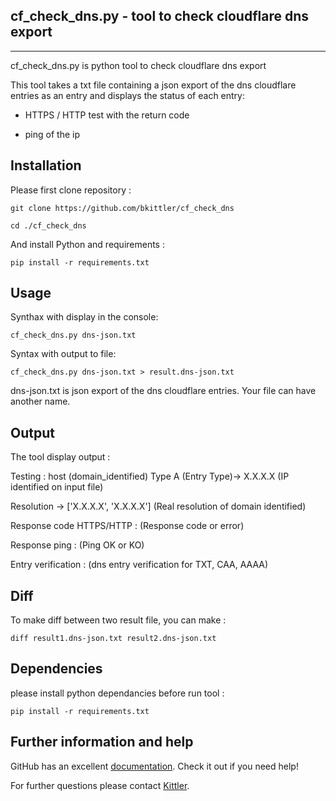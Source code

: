 ## cf_check_dns.py - tool to check cloudflare dns export
***

cf_check_dns.py is python tool to check cloudflare dns export

This tool takes a txt file containing a json export of the dns cloudflare entries as an entry and displays the status of each entry: 
	
* HTTPS / HTTP test with the return code 
	
* ping of the ip

## Installation

Please first clone repository :

    git clone https://github.com/bkittler/cf_check_dns

    cd ./cf_check_dns

And install Python and requirements :

    pip install -r requirements.txt


## Usage

Synthax with display in the console: 

    cf_check_dns.py dns-json.txt

Syntax with output to file:

    cf_check_dns.py dns-json.txt > result.dns-json.txt


dns-json.txt is json export of the dns cloudflare entries. Your file can have another name.


## Output

The tool display output :

Testing : host (domain_identified)  Type A (Entry Type)-> X.X.X.X (IP identified on input file)

Resolution -> ['X.X.X.X', 'X.X.X.X'] (Real resolution of domain identified)

Response code HTTPS/HTTP : (Response code or error)

Response ping : (Ping OK or KO)

Entry verification : (dns entry verification for TXT, CAA, AAAA)

## Diff

To make diff between two result file, you can make :

    diff result1.dns-json.txt result2.dns-json.txt


## Dependencies

please install python dependancies before run tool :

    pip install -r requirements.txt 

## Further information and help

GitHub has an excellent [documentation](https://help.github.com/). Check it out if you need help!

For further questions please contact [Kittler](https://www.kittler.fr/).
 
